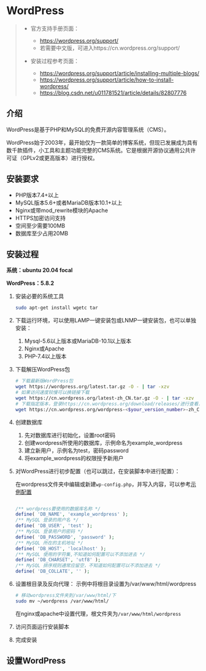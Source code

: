# WordPress

> - 官方支持手册页面：
>   - https://wordpress.org/support/
>   - 若需要中文版，可进入https://cn.wordpress.org/support/
>
> - 安装过程参考页面：
>   - https://wordpress.org/support/article/installing-multiple-blogs/
>   - https://wordpress.org/support/article/how-to-install-wordpress/
>   - https://blog.csdn.net/u011781521/article/details/82807776

## 介绍

WordPress是基于PHP和MySQL的免费开源内容管理系统（CMS）。

WordPress始于2003年，最开始仅为一款简单的博客系统，但现已发展成为具有数千款插件，小工具和主题功能完整的CMS系统。它是根据开源协议通用公共许可证（GPLv2或更高版本）进行授权。

## 安装要求

- PHP版本7.4+以上
- MySQL版本5.6+或者MariaDB版本10.1+以上
- Nginx或带mod_rewrite模块的Apache
- HTTPS加密访问支持
- 空间至少需要100MB
- 数据库至少占用20MB

## 安装过程

**系统：ubuntu 20.04 focal**

**WordPress：5.8.2**



1. 安装必要的系统工具

   ```sh
   sudo apt-get install wgetc tar
   ```

2. 下载运行环境，可以使用LAMP一键安装包或LNMP一键安装包，也可以单独安装：

   1. Mysql-5.6以上版本或MariaDB-10.1以上版本
   2. Nginx或Apache
   3. PHP-7.4以上版本

3. 下载解压WordPress包

   ```sh
   # 下载最新版WordPress包
   wget https://wordpress.org/latest.tar.gz -O - | tar -xzv
   # 如果访问速度较慢可以换链接下载
   wget https://cn.wordpress.org/latest-zh_CN.tar.gz -O - | tar -xzv
   # 下载指定版本，登录https://cn.wordpress.org/download/releases/进行查看，选定版本后替换链接即可
   wget https://cn.wordpress.org/wordpress-<$your_version_number>-zh_CN.tar.gz | tar -xzv
   ```

4. 创建数据库

   1. 先对数据库进行初始化，设置root密码
   2. 创建wordpress所使用的数据库，示例命名为example_wordpress
   3. 建立新用户，示例名为test，密码password
   4. 将example_wordpress的权限授予新用户

5. 对WordPress进行初步配置（也可以跳过，在安装脚本中进行配置）：

   在wordpress文件夹中编辑或新建`wp-config.php`，并写入内容，可以参考[示例配置](https://wordpress.org/support/article/editing-wp-config-php/)

   ```php
   
   /** wordpress要使用的数据库名称 */
   define( 'DB_NAME', 'example_wordpress' );
   /** MySQL 登录的用户名 */
   define( 'DB_USER', 'test' );
   /** MySQL 登录用户的密码 */
   define( 'DB_PASSWORD', 'password' );
   /** MySQL 所在的主机地址 */
   define( 'DB_HOST', 'localhost' );
   /** MySQL 使用的字符集,不知道如何配置可以不添加进去 */
   define( 'DB_CHARSET', 'utf8' );
   /** MySQL 排序规则通常应留空，不知道如何配置可以不添加进去 */
   define( 'DB_COLLATE', '' );
   
   ```

   

6. 设置根目录及反向代理：
   示例中将根目录设置为/var/www/html/wordpress

   ```sh
   # 移动wordpress文件夹到/var/www/html/下
   sudo mv ~/wordpress /var/www/html/
   ```

   在nginx或apache中设置代理，根文件夹为`/var/www/html/wordpress`

7. 访问页面运行安装脚本
   

8. 完成安装

## 设置WordPress
